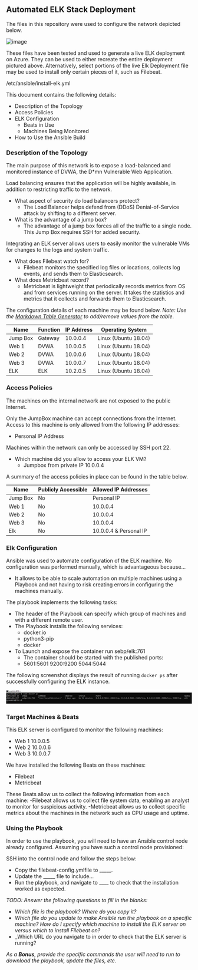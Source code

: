 ## Automated ELK Stack Deployment

The files in this repository were used to configure the network depicted below.

![image](https://user-images.githubusercontent.com/77760636/120901997-1da8d880-c5fb-11eb-942e-d260f01edf5f.png)


These files have been tested and used to generate a live ELK deployment on Azure. They can be used to either recreate the entire deployment pictured above. Alternatively, select portions of the live Elk Deployment file may be used to install only certain pieces of it, such as Filebeat.

  /etc/ansible/install-elk.yml

This document contains the following details:
- Description of the Topology
- Access Policies
- ELK Configuration
  - Beats in Use
  - Machines Being Monitored
- How to Use the Ansible Build


### Description of the Topology

The main purpose of this network is to expose a load-balanced and monitored instance of DVWA, the D*mn Vulnerable Web Application.

Load balancing ensures that the application will be highly available, in addition to restricting traffic to the network.
- What aspect of security do load balancers protect? 
  -   The Load Balancer helps defend from (DDoS) Denial-of-Service attack by shifting to a different server. 
- What is the advantage of a jump box? 
  -   The advantage of a jump box forces all of the traffic to a single node. This Jump Box requires SSH for added security. 

Integrating an ELK server allows users to easily monitor the vulnerable VMs for changes to the logs and system traffic.
- What does Filebeat watch for?
  - Filebeat monitors the specified log files or locations, collects log events, and sends them to Elasticsearch. 
- What does Metricbeat record?
  - Metricbeat is lightweight that periodically records metrics from OS and from services running on the server. It takes the statistics and metrics that it collects and forwards them to Elasticsearch. 

The configuration details of each machine may be found below.
_Note: Use the [Markdown Table Generator](http://www.tablesgenerator.com/markdown_tables) to add/remove values from the table_.

| Name     | Function | IP Address | Operating System |
|----------|----------|------------|------------------|
| Jump Box | Gateway  | 10.0.0.4   | Linux (Ubuntu 18.04)           |
| Web 1    | DVWA     | 10.0.0.5   | Linux (Ubuntu 18.04)           |
| Web 2    | DVWA     | 10.0.0.6   | Linux (Ubuntu 18.04)           |
| Web 3    | DVWA     | 10.0.0.7   | Linux (Ubuntu 18.04)           |
| ELK      | ELK      | 10.2.0.5   | Linux (Ubuntu 18.04)           |

### Access Policies

The machines on the internal network are not exposed to the public Internet. 

Only the JumpBox machine can accept connections from the Internet. Access to this machine is only allowed from the following IP addresses:
- Personal IP Address

Machines within the network can only be accessed by SSH port 22.
- Which machine did you allow to access your ELK VM? 
  - Jumpbox from private IP 10.0.0.4 

A summary of the access policies in place can be found in the table below.

| Name     | Publicly Accessible | Allowed IP Addresses |
|----------|---------------------|----------------------|
| Jump Box | No                  | Personal IP          |
| Web 1    | No                  | 10.0.0.4             |
| Web 2    | No                  | 10.0.0.4             |
| Web 3    | No                  | 10.0.0.4             |
| Elk      | No                  | 10.0.0.4 & Personal IP|

### Elk Configuration

Ansible was used to automate configuration of the ELK machine. No configuration was performed manually, which is advantageous because...
- It allows to be able to scale automation on multiple machines using a Playbook and not having to risk creating errors in configuring the machines manually.

The playbook implements the following tasks:
 - The header of the Playbook can specify which group of machines and with a different remote user.
 - The Playbook installs the following services:
   -  docker.io
   - python3-pip
   - docker
- To Launch and expose the container run sebp/elk:761 
   - The container should be started with the published ports:
   - 5601:5601 9200:9200 5044:5044   

The following screenshot displays the result of running `docker ps` after successfully configuring the ELK instance.

![image](https://github.com/Laurenthia/Elk-Stack-Project/blob/92a61aa6e847d016c846315c9b11c1558e90efc1/Elkteam_Docker_ps.png)

### Target Machines & Beats
This ELK server is configured to monitor the following machines:
- Web 1 10.0.0.5
- Web 2 10.0.0.6
- Web 3 10.0.0.7

We have installed the following Beats on these machines:
- Filebeat
- Metricbeat

These Beats allow us to collect the following information from each machine:
-Filebeat allows us to collect file system data, enabling an analyst to monitor for suspicious activity.
-Metricbeat allows us to collect specific metrics about the machines in the network such as CPU usage and uptime. 

### Using the Playbook
In order to use the playbook, you will need to have an Ansible control node already configured. Assuming you have such a control node provisioned: 

SSH into the control node and follow the steps below:
- Copy the filebeat-config.ymlfile to _____.
- Update the _____ file to include...
- Run the playbook, and navigate to ____ to check that the installation worked as expected.

_TODO: Answer the following questions to fill in the blanks:_
- _Which file is the playbook? Where do you copy it?_
- _Which file do you update to make Ansible run the playbook on a specific machine? How do I specify which machine to install the ELK server on versus which to install Filebeat on?_
- _Which URL do you navigate to in order to check that the ELK server is running?

_As a **Bonus**, provide the specific commands the user will need to run to download the playbook, update the files, etc._
